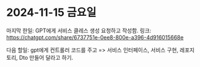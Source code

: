 # 2024-11-15 금요일

마지막 한일:
GPT에게 서비스 클레스 생성 요청하고 작성함.
링크: https://chatgpt.com/share/6737751e-0ee8-800e-a396-4d916015668e

다음 할일: gpt에게 컨트롤러 코드를 주고 => 서비스 인터페이스, 서비스 구현, 레포지토리, Dto 만들어 달라고 하기.